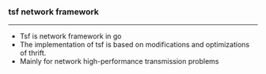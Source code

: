 ### tsf network framework

------------

-  Tsf is network framework in go
-  The implementation of tsf is based on modifications and optimizations of   thrift.
-  Mainly for network high-performance transmission problems